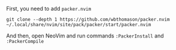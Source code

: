 First, you need to add `packer.nvim`

```
git clone --depth 1 https://github.com/wbthomason/packer.nvim ~/.local/share/nvim/site/pack/packer/start/packer.nvim
```

And then, open NeoVim and run commands `:PackerInstall` and `:PackerCompile`

